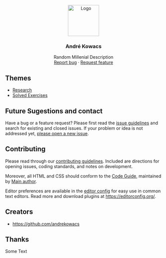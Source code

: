 <p align="center">
  <a href="https://example.com/">
    <img src="https://s2.glbimg.com/0q1BSBxe7xt0_ODFtfLaPsivCtc=/850x446/s.glbimg.com/po/tt/f/original/2011/07/18/nyan_cat.png" alt="Logo" width=100 height=100>
  </a>

  <h3 align="center">André Kowacs</h3>

  <p align="center">
    Random Millenial Description
    <br>
    <a href="https://reponame/issues/new?template=bug.md">Report bug</a>
    ·
    <a href="https://reponame/issues/new?template=feature.md&labels=feature">Request feature</a>
  </p>
</p>


## Themes

- [Research](https://github.com/andrekowacs/andrekowacs.github.io/wiki/Research)
- [Solved Exercises](https://github.com/andrekowacs/andrekowacs.github.io/wiki/Solved-Exercises)




## Future Sugestions and contact

Have a bug or a feature request? Please first read the [issue guidelines](https://reponame/blob/master/CONTRIBUTING.md) and search for existing and closed issues. If your problem or idea is not addressed yet, [please open a new issue](https://reponame/issues/new).

## Contributing

Please read through our [contributing guidelines](https://reponame/blob/master/CONTRIBUTING.md). Included are directions for opening issues, coding standards, and notes on development.

Moreover, all HTML and CSS should conform to the [Code Guide](https://github.com/mdo/code-guide), maintained by [Main author](https://github.com/usernamemainauthor).

Editor preferences are available in the [editor config](https://reponame/blob/master/.editorconfig) for easy use in common text editors. Read more and download plugins at <https://editorconfig.org/>.

## Creators

- <https://github.com/andrekowacs>

## Thanks

Some Text
